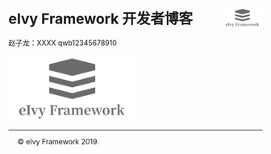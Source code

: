 # <div style="height:40px"><div style="float:left">eIvy Framework 开发者博客</div> <div style="float:right"><img width="80" height="40" src="../../Logo.png"></img></div></div>

赵子龙：XXXX qwb12345678910

<img src="../Photo/Logo.png"/>

---
&emsp; &copy; eIvy Framework 2019.




